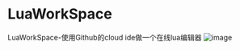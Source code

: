 # LuaWorkSpace
LuaWorkSpace-使用Github的cloud ide做一个在线lua编辑器
![image](https://user-images.githubusercontent.com/46420877/201949955-1100b5c6-71a6-45cb-9f08-55170f0b5cb5.png)
